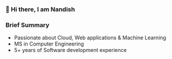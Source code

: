 ### 👋 Hi there, I am Nandish

### Brief Summary
- Passionate about Cloud, Web applications & Machine Learning
- MS in Computer Engineering 
- 5+ years of Software development experience
